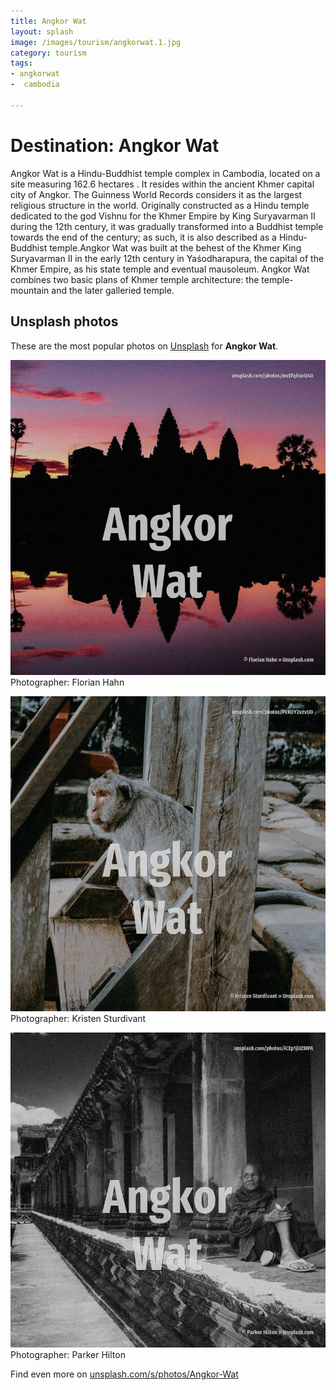 ```yaml
---
title: Angkor Wat
layout: splash
image: /images/tourism/angkorwat.1.jpg
category: tourism
tags:
- angkorwat
-  cambodia

---
```

# Destination: Angkor Wat

Angkor Wat  is a Hindu-Buddhist temple complex in Cambodia, located on a site measuring 162.6  hectares . It resides within the ancient Khmer capital city of Angkor. The Guinness World Records considers it as the largest religious structure in the world. Originally constructed as a Hindu temple dedicated to the god Vishnu for the Khmer Empire by King  Suryavarman II during the 12th century, it was gradually transformed into a Buddhist temple towards  the end of the century; as such, it is also described as a Hindu-Buddhist temple.Angkor Wat was  built at the behest of the Khmer King Suryavarman II in the early 12th century in Yaśodharapura,  the capital of the Khmer Empire, as his state temple and eventual mausoleum. Angkor Wat combines two basic plans of Khmer temple architecture: the temple-mountain and the later  galleried temple. 

 
## Unsplash photos
These are the most popular photos on [Unsplash](https://unsplash.com) for **Angkor Wat**.
 
![Angkor Wat](/images/tourism/angkorwat.1.jpg)
Photographer:  Florian Hahn
 
![Angkor Wat](/images/tourism/angkorwat.2.jpg)
Photographer:  Kristen Sturdivant
 
![Angkor Wat](/images/tourism/angkorwat.3.jpg)
Photographer:  Parker Hilton
 
Find even more on [unsplash.com/s/photos/Angkor-Wat](https://unsplash.com/s/photos/Angkor-Wat)
 
